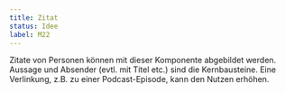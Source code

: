 ```yaml
---
title: Zitat
status: Idee
label: M22
---
```

Zitate von Personen können mit dieser Komponente abgebildet werden. 
Aussage und Absender (evtl. mit Titel etc.) sind die Kernbausteine. 
Eine Verlinkung, z.B. zu einer Podcast-Episode, kann den Nutzen erhöhen.
